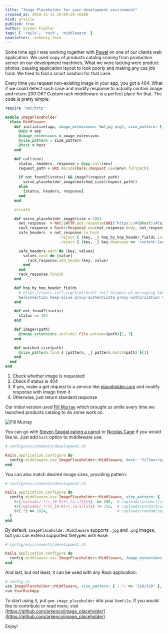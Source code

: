 ```yaml
---
title: "Image Placeholder for your development environment"
created_at: 2018-11-13 19:09:29 +0100
kind: article
publish: true
author: Szymon Fiedler
tags: [ 'rails', 'rack', 'middleware' ]
newsletter: :arkency_form
---
```


Some time ago I was working together with [Paweł](https://twitter.com/pawelpacana) on one of our clients web application. We used copy of products catalog coming from production server on our development machines. What we were lacking were product photos, causing application layout to look poorly and making any css job hard. We tried to find a smart solution for that case.

<!-- more -->

Every time you request non-existing image in your app, you got a 404. What if we could detect such case and modify response to actually contain image and return 200 OK? Custom rack middleware is a perfect place for that. The code is pretty simple:

```ruby
require 'net/http'

module ImagePlaceholder
  class Middleware
    def initialize(app, image_extensions: %w(jpg png), size_pattern: {/.*/ => 100}, host: 'via.placeholder.com')
      @app = app
      @image_extensions = image_extensions
      @size_pattern = size_pattern
      @host = host
    end

    def call(env)
      status, headers, response = @app.call(env)
      request_path = URI.decode(Rack::Request.new(env).fullpath)

      if not_found?(status) && image?(request_path)
        serve_placeholder_image(matched_size(request_path))
      else
        [status, headers, response]
      end
    end

    private

    def serve_placeholder_image(size = 100)
      net_response  = Net::HTTP.get_response(URI("https://#{@host}/#{size}"))
      rack_response = Rack::Response.new(net_response.body, net_response.code.to_i)
      safe_headers  = net_response.to_hash
                        .reject { |key, _| hop_by_hop_header_fields.include?(key.downcase) }
                        .reject { |key, _| key.downcase == 'content-length' }

      safe_headers.each do |key, values|
        values.each do |value|
          rack_response.add_header(key, value)
        end
      end
      rack_response.finish
    end

    def hop_by_hop_header_fields
      # https://tools.ietf.org/html/draft-ietf-httpbis-p1-messaging-14#section-7.1.3.1
      %w(connection keep-alive proxy-authenticate proxy-authorization te trailer transfer-encoding upgrade)
    end

    def not_found?(status)
      status == 404
    end

    def image?(path)
      @image_extensions.include? File.extname(path)[1, 3]
    end

    def matched_size(path)
      @size_pattern.find { |pattern, _| pattern.match(path) }[1]
    end
  end
end
```

1. Check whether image is requested
2. Check if status is 404
3. If yes, make a get request to a service like [placeholder.com](placeholder.com) and modify response with image from it
4. Otherwise, just return standard response

Our initial version used [Fill Murray](https://fillmurray.com) which brought us smile every time we launched products catalog to do some work on.

<img src="/assets/images/fill_murray.png" alt="Fill Murray" />

You can go with [Steven Seagal eating a carrot](https://www.stevensegallery.com) or [Nicolas Cage](https://www.placecage.com) if you would like to. Just add `host` option to middleware use:

```ruby
# config/environments/development.rb

Rails.application.configure do
  config.middleware.use ImagePlaceholder::Middleware, host: 'fillmurray.com'
end
```

You can also match desired image sizes, providing pattern:

```ruby
# config/environments/development.rb

Rails.application.configure do
  config.middleware.use ImagePlaceholder::Middleware, size_pattern: {
    %r{/uploads/.*/s_[0-9]+\.[a-z]{3}$}  => 200,  # /uploads/product/cover/42/s_9781467775687.jpg
    %r{/uploads/.*/xl_[0-9]+\.[a-z]{3}$} => 750,  # /uploads/product/cover/42/xl_9781467775687.jpg
    %r{.*} => 1024,                               # /uploads/random/spanish_inquisition.png
  }
end
```

By default, `ImagePlaceholde::Middleware` supports `.jpg` and `.png` images, but you can extend supported filetypes with ease:

```ruby
# config/environments/development.rb

Rails.application.configure do
  config.middleware.use ImagePlaceholder::Middleware, image_extensions: %w(jpg jpeg png webp gif)
end
```

And last, but not least, it can be used with any Rack application:

```ruby
# config.ru
use ImagePlaceholder::Middleware, size_pattern: { /.*/ => '320/320' }, host: 'fillmurray.com'
run YourRackApp
```

To start using it, put `gem image_placeholder` into your `Gemfile`. If you would like to contribute or read more, visit [https://github.com/arkency/image_placeholder](https://github.com/arkency/image_placeholder)

Enjoy!

